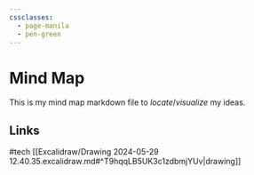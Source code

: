 ```yaml
---
cssclasses:
  - page-manila
  - pen-green
---
```

# Mind Map
This is my mind map markdown file to *locate*/*visualize* my ideas. 

## Links

#tech 
[[Excalidraw/Drawing 2024-05-29 12.40.35.excalidraw.md#^T9hqqLB5UK3c1zdbmjYUv|drawing]]

